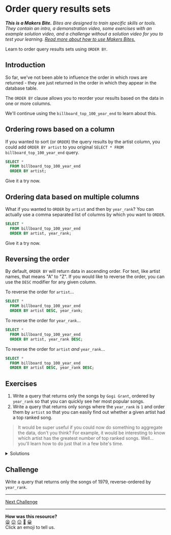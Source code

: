 # Order query results sets

_**This is a Makers Bite.** Bites are designed to train specific skills or
tools. They contain an intro, a demonstration video, some exercises with an
example solution video, and a challenge without a solution video for you to test
your learning. [Read more about how to use Makers
Bites.](https://github.com/makersacademy/course/blob/main/labels/bites.md)_

Learn to order query results sets using `ORDER BY`.

## Introduction

So far, we've not been able to influence the order in which rows are returned -
they are just returned in the order in which they appear in the database table.

The `ORDER BY` clause allows you to reorder your results based on the data in one or more columns. 

We'll continue using the `billboard_top_100_year_end` to learn about this.

## Ordering rows based on a column

If you wanted to sort (or `ORDER`) the query results by the artist column, you could add `ORDER BY artist` to you original `SELECT * FROM billboard_top_100_year_end` query.

```sql
SELECT *
  FROM billboard_top_100_year_end
  ORDER BY artist;
```

Give it a try now.

## Ordering data based on multiple columns

What if you wanted to `ORDER` by `artist` and then by `year_rank`? You can actually use a comma separated list of columns by which you want to `ORDER`.

```sql
SELECT *
  FROM billboard_top_100_year_end
  ORDER BY artist, year_rank;
```

Give it a try now.

## Reversing the order

By default, `ORDER BY` will return data in ascending order. For text, like artist names, that means "A" to "Z". If you would like to reverse the order, you can use the `DESC` modifier for any given column.

To reverse the order for `artist`...

```sql
SELECT *
  FROM billboard_top_100_year_end
  ORDER BY artist DESC, year_rank;
```

To reverse the order for `year_rank`...

```sql
SELECT *
  FROM billboard_top_100_year_end
  ORDER BY artist, year_rank DESC;
```

To reverse the order for `artist` *and* `year_rank`...

```sql
SELECT *
  FROM billboard_top_100_year_end
  ORDER BY artist DESC, year_rank DESC;
```

## Exercises

1. Write a query that returns only the songs by `Gogi Grant`, ordered by `year_rank` so that you can quickly see her most popular songs.
2. Write a query that returns only songs where the `year_rank` is `1` and order them by `artist` so that you can easily find out whether a given artist had a top ranked song.

> It would be super useful if you could now do something to aggregate the data, don't you think? For example, it would be interesting to know which artist has the greatest number of top ranked songs. Well... you'll learn how to do just that in a few bite's time.

<details>
  <summary>
    Solutions
  </summary>
  <p>
  <h3>Exercise 1</h3>
  <code>
    SELECT * FROM billboard_top_100_year_end
      WHERE artist = 'Gogi Grant'
      ORDER BY year_rank;
  </code>
  <p>
  <p>
  <h3>Exercise 2</h3>
  <code>
    SELECT * FROM billboard_top_100_year_end
      WHERE year_rank = '1'
      ORDER BY artist;
  </code>
  <p>
</details>

## Challenge

Write a query that returns only the songs of 1979, reverse-ordered by `year_rank`.

___


[Next Challenge](06_express_complex_filtering_conditions_bite.md)

<!-- BEGIN GENERATED SECTION DO NOT EDIT -->

---

**How was this resource?**  
[😫](https://airtable.com/shrUJ3t7KLMqVRFKR?prefill_Repository=makersacademy%2Fsql-for-data-processing-and-analysis&prefill_File=sql_bites%2F05_order_query_result_sets.md&prefill_Sentiment=😫) [😕](https://airtable.com/shrUJ3t7KLMqVRFKR?prefill_Repository=makersacademy%2Fsql-for-data-processing-and-analysis&prefill_File=sql_bites%2F05_order_query_result_sets.md&prefill_Sentiment=😕) [😐](https://airtable.com/shrUJ3t7KLMqVRFKR?prefill_Repository=makersacademy%2Fsql-for-data-processing-and-analysis&prefill_File=sql_bites%2F05_order_query_result_sets.md&prefill_Sentiment=😐) [🙂](https://airtable.com/shrUJ3t7KLMqVRFKR?prefill_Repository=makersacademy%2Fsql-for-data-processing-and-analysis&prefill_File=sql_bites%2F05_order_query_result_sets.md&prefill_Sentiment=🙂) [😀](https://airtable.com/shrUJ3t7KLMqVRFKR?prefill_Repository=makersacademy%2Fsql-for-data-processing-and-analysis&prefill_File=sql_bites%2F05_order_query_result_sets.md&prefill_Sentiment=😀)  
Click an emoji to tell us.

<!-- END GENERATED SECTION DO NOT EDIT -->
